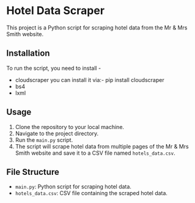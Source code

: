 # Hotel Data Scraper

This project is a Python script for scraping hotel data from the Mr & Mrs Smith website.

## Installation

  To run the script, you need to install -
- cloudscraper 
   you can install it via:- pip install cloudscraper
- bs4 
- lxml 


## Usage

1. Clone the repository to your local machine.
2. Navigate to the project directory.
3. Run the `main.py` script.
4. The script will scrape hotel data from multiple pages of the Mr & Mrs Smith website and save it to a CSV file named `hotels_data.csv`.

## File Structure

- `main.py`: Python script for scraping hotel data.
- `hotels_data.csv`: CSV file containing the scraped hotel data.


